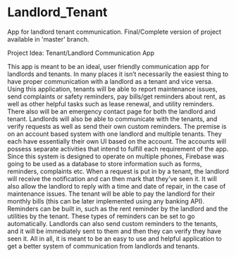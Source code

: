 # Landlord_Tenant
App for landlord tenant communication.
Final/Complete version of project available in 'master' branch.

Project Idea: Tenant/Landlord Communication App

This app is meant to be an ideal, user friendly communication app for landlords and tenants. 
In many places it isn’t necessarily the easiest thing to have proper communication with a landlord as a tenant 
and vice versa. Using this application, tenants will be able to report maintenance issues, send complaints or 
safety reminders, pay bills/get reminders about rent, as well as other helpful tasks such as lease renewal, and utility reminders. 
There also will be an emergency contact page for both the landlord and tenant. Landlords will also be able to communicate 
with the tenants, and verify requests as well as send their own custom reminders.
The premise is on an account based system with one landlord and multiple tenants. They each have essentially their 
own UI based on the account. The accounts will possess separate activities that intend to fulfill each requirement of the app.
Since this system is designed to operate on multiple phones, Firebase was going to be used as a database to store 
information such as forms, reminders, complaints etc. When a request is put in by a tenant, the landlord will receive 
the notification and can then mark that they’ve seen it. It will also allow the landlord to reply with a time and 
date of repair, in the case of maintenance issues. The tenant will be able to pay the landlord for their monthly 
bills (this can be later implemented using any banking API). Reminders can be built in, such as the rent reminder by
the landlord and the utilities by the tenant. These types of reminders can be set to go automatically. Landlords can 
also send custom reminders to the tenants, and it will be immediately sent to them and then they can verify they have seen it.
All in all, it is meant to be an easy to use and helpful application to get a better system of communication from landlords and tenants.
